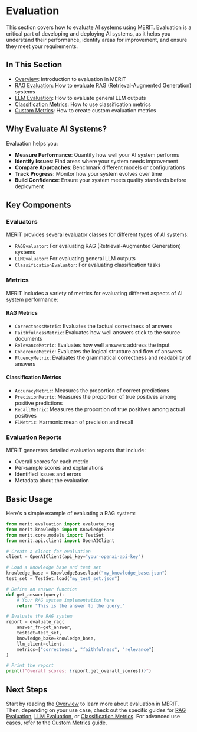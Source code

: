 # Evaluation

This section covers how to evaluate AI systems using MERIT. Evaluation is a critical part of developing and deploying AI systems, as it helps you understand their performance, identify areas for improvement, and ensure they meet your requirements.

## In This Section

- [Overview](./01_overview.md): Introduction to evaluation in MERIT
- [RAG Evaluation](./02_rag_evaluation.md): How to evaluate RAG (Retrieval-Augmented Generation) systems
- [LLM Evaluation](./03_llm_evaluation.md): How to evaluate general LLM outputs
- [Classification Metrics](../customization/02_custom_metrics.md): How to use classification metrics
- [Custom Metrics](../customization/02_custom_metrics.md): How to create custom evaluation metrics

## Why Evaluate AI Systems?

Evaluation helps you:

- **Measure Performance**: Quantify how well your AI system performs
- **Identify Issues**: Find areas where your system needs improvement
- **Compare Approaches**: Benchmark different models or configurations
- **Track Progress**: Monitor how your system evolves over time
- **Build Confidence**: Ensure your system meets quality standards before deployment

## Key Components

### Evaluators

MERIT provides several evaluator classes for different types of AI systems:

- `RAGEvaluator`: For evaluating RAG (Retrieval-Augmented Generation) systems
- `LLMEvaluator`: For evaluating general LLM outputs
- `ClassificationEvaluator`: For evaluating classification tasks

### Metrics

MERIT includes a variety of metrics for evaluating different aspects of AI system performance:

#### RAG Metrics

- `CorrectnessMetric`: Evaluates the factual correctness of answers
- `FaithfulnessMetric`: Evaluates how well answers stick to the source documents
- `RelevanceMetric`: Evaluates how well answers address the input
- `CoherenceMetric`: Evaluates the logical structure and flow of answers
- `FluencyMetric`: Evaluates the grammatical correctness and readability of answers

#### Classification Metrics

- `AccuracyMetric`: Measures the proportion of correct predictions
- `PrecisionMetric`: Measures the proportion of true positives among positive predictions
- `RecallMetric`: Measures the proportion of true positives among actual positives
- `F1Metric`: Harmonic mean of precision and recall

### Evaluation Reports

MERIT generates detailed evaluation reports that include:

- Overall scores for each metric
- Per-sample scores and explanations
- Identified issues and errors
- Metadata about the evaluation

## Basic Usage

Here's a simple example of evaluating a RAG system:

```python
from merit.evaluation import evaluate_rag
from merit.knowledge import KnowledgeBase
from merit.core.models import TestSet
from merit.api.client import OpenAIClient

# Create a client for evaluation
client = OpenAIClient(api_key="your-openai-api-key")

# Load a knowledge base and test set
knowledge_base = KnowledgeBase.load("my_knowledge_base.json")
test_set = TestSet.load("my_test_set.json")

# Define an answer function
def get_answer(query):
    # Your RAG system implementation here
    return "This is the answer to the query."

# Evaluate the RAG system
report = evaluate_rag(
    answer_fn=get_answer,
    testset=test_set,
    knowledge_base=knowledge_base,
    llm_client=client,
    metrics=["correctness", "faithfulness", "relevance"]
)

# Print the report
print(f"Overall scores: {report.get_overall_scores()}")
```

## Next Steps

Start by reading the [Overview](./01_overview.md) to learn more about evaluation in MERIT. Then, depending on your use case, check out the specific guides for [RAG Evaluation](./02_rag_evaluation.md), [LLM Evaluation](./03_llm_evaluation.md), or [Classification Metrics](../customization/02_custom_metrics.md). For advanced use cases, refer to the [Custom Metrics](../customization/02_custom_metrics.md) guide.
